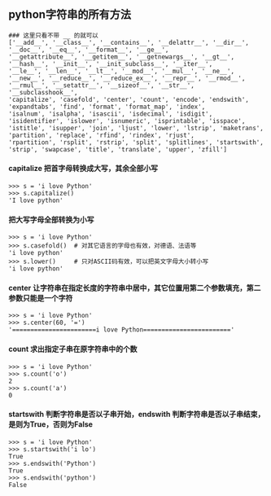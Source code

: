 ## python字符串的所有方法
```
### 这里只看不带 __ 的就可以
['__add__', '__class__', '__contains__', '__delattr__', '__dir__', '__doc__', '__eq__', '__format__', '__ge__', 
'__getattribute__', '__getitem__', '__getnewargs__', '__gt__', '__hash__', '__init__', '__init_subclass__', '__iter__', 
'__le__', '__len__', '__lt__', '__mod__', '__mul__', '__ne__', '__new__', '__reduce__', '__reduce_ex__', '__repr__', '__rmod__',
'__rmul__', '__setattr__', '__sizeof__', '__str__', '__subclasshook__', 
'capitalize', 'casefold', 'center', 'count', 'encode', 'endswith', 'expandtabs', 'find', 'format', 'format_map', 'index',
'isalnum', 'isalpha', 'isascii', 'isdecimal', 'isdigit', 'isidentifier', 'islower', 'isnumeric', 'isprintable', 'isspace', 
'istitle', 'isupper', 'join', 'ljust', 'lower', 'lstrip', 'maketrans', 'partition', 'replace', 'rfind', 'rindex', 'rjust', 
'rpartition', 'rsplit', 'rstrip', 'split', 'splitlines', 'startswith', 'strip', 'swapcase', 'title', 'translate', 'upper', 'zfill']
```

#### capitalize 把首字母转换成大写，其余全部小写
```
>>> s = 'i love Python'
>>> s.capitalize()               
'I love python'
```

#### 把大写字母全部转换为小写
```
>>> s = 'i love Python'
>>> s.casefold()  # 对其它语言的字母也有效，对德语、法语等
'i love python'
>>> s.lower()     # 只对ASCII码有效，可以把英文字母大小转小写
'i love python'
```

#### center 让字符串在指定长度的字符串中居中，其它位置用第二个参数填充，第二参数只能是一个字符
```
>>> s = 'i love Python'
>>> s.center(60, '=')
'=======================i love Python========================'
```
#### count 求出指定子串在原字符串中的个数
```
>>> s = 'i love Python'
>>> s.count('o')
2
>>> s.count('a')
0
```

#### startswith 判断字符串是否以子串开始，endswith 判断字符串是否以子串结束，是则为True，否则为False
```
>>> s = 'i love Python'
>>> s.startswith('i lo')
True
>>> s.endswith('Python')
True
>>> s.endswith('python')
False
```



